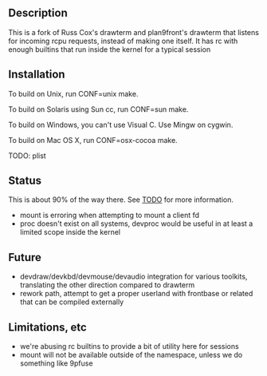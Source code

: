 ## Description
This is a fork of Russ Cox's drawterm and plan9front's drawterm that listens for incoming rcpu requests, instead of making one itself. It has rc with enough builtins that run inside the kernel for a typical session

## Installation
To build on Unix, run CONF=unix make.

To build on Solaris using Sun cc, run CONF=sun make.

To build on Windows, you can't use Visual C. Use Mingw on cygwin.

To build on Mac OS X, run CONF=osx-cocoa make.

TODO: plist

## Status

This is about 90% of the way there. See [TODO]() for more information.
 - mount is erroring when attempting to mount a client fd
 - proc doesn't exist on all systems, devproc would be useful in at least a limited scope inside the kernel

## Future

 - devdraw/devkbd/devmouse/devaudio integration for various toolkits, translating the other direction compared to drawterm
 - rework path, attempt to get a proper userland with frontbase or related that can be compiled externally

## Limitations, etc

 - we're abusing rc builtins to provide a bit of utility here for sessions
 - mount will not be available outside of the namespace, unless we do something like 9pfuse
